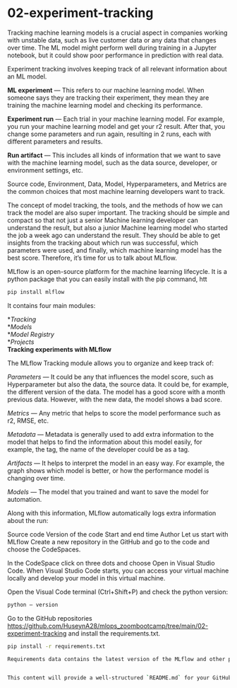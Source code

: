 # 02-experiment-tracking

Tracking machine learning models is a crucial aspect in companies working with unstable data, such as live customer data or any data that changes over time. The ML model might perform well during training in a Jupyter notebook, but it could show poor performance in prediction with real data.

Experiment tracking involves keeping track of all relevant information about an ML model.

**ML experiment** — This refers to our machine learning model. When someone says they are tracking their experiment, they mean they are training the machine learning model and checking its performance.

**Experiment run** — Each trial in your machine learning model. For example, you run your machine learning model and get your r2 result. After that, you change some parameters and run again, resulting in 2 runs, each with different parameters and results.

**Run artifact** — This includes all kinds of information that we want to save with the machine learning model, such as the data source, developer, or environment settings, etc.

Source code, Environment, Data, Model, Hyperparameters, and Metrics are the common choices that most machine learning developers want to track.

The concept of model tracking, the tools, and the methods of how we can track the model are also super important. The tracking should be simple and compact so that not just a senior Machine learning developer can understand the result, but also a junior Machine learning model who started the job a week ago can understand the result. They should be able to get insights from the tracking about which run was successful, which parameters were used, and finally, which machine learning model has the best score. Therefore, it’s time for us to talk about MLflow.

MLflow is an open-source platform for the machine learning lifecycle. It is a python package that you can easily install with the pip command,
htt
```bash
pip install mlflow
```

It contains four main modules:

**Tracking*  \
**Models*  \
**Model Registry* \
**Projects* \
**Tracking experiments with MLflow**

The MLflow Tracking module allows you to organize and keep track of:

_Parameters_ — It could be any that influences the model score, such as Hyperparameter but also the data, the source data. It could be, for example, the different version of the data. The model has a good score with a month previous data. However, with the new data, the model shows a bad score.

_Metrics_ — Any metric that helps to score the model performance such as r2, RMSE, etc.

_Metadata_ — Metadata is generally used to add extra information to the model that helps to find the information about this model easily, for example, the tag, the name of the developer could be as a tag.

_Artifacts_ — It helps to interpret the model in an easy way. For example, the graph shows which model is better, or how the performance model is changing over time.

_Models_ — The model that you trained and want to save the model for automation.

Along with this information, MLflow automatically logs extra information about the run:

Source code
Version of the code
Start and end time
Author
Let us start with MLflow
Create a new repository in the GitHub and go to the code and choose the CodeSpaces.

In the CodeSpace click on three dots and choose Open in Visual Studio Code. When Visual Studio Code starts, you can access your virtual machine locally and develop your model in this virtual machine.

Open the Visual Code terminal (Ctrl+Shift+P) and check the python version:

```bash
python — version
```

Go to the GitHub repositories https://github.com/HuseynA28/mlops_zoombootcamp/tree/main/02-experiment-tracking and install the requirements.txt.

```bash
pip install -r requirements.txt

Requirements data contains the latest version of the MLflow and other packages that we will use later.


This content will provide a well-structured `README.md` for your GitHub repository, including code blocks for commands, which improves the document's usability and readability.

```

